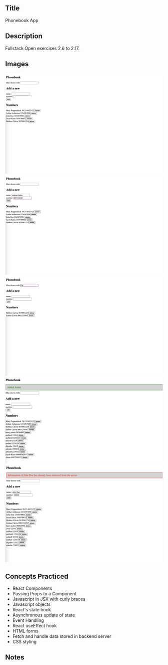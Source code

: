 ## Title

Phonebook App

## Description

Fullstack Open exercises 2.6 to 2.17.

## Images

![webapp_initial](app_image1.png)
![webapp_add](app_image2.png)
![webapp_filter](app_image3.png)
![webapp_add2](app_image4.png)
![webapp_error](app_image5.png)

## Concepts Practiced

- React Components
- Passing Props to a Component
- Javascript in JSX with curly braces
- Javascript objects
- React's state hook
- Asynchronous update of state
- Event Handling
- React useEffect hook
- HTML forms
- Fetch and handle data stored in backend server
- CSS styling

## Notes
